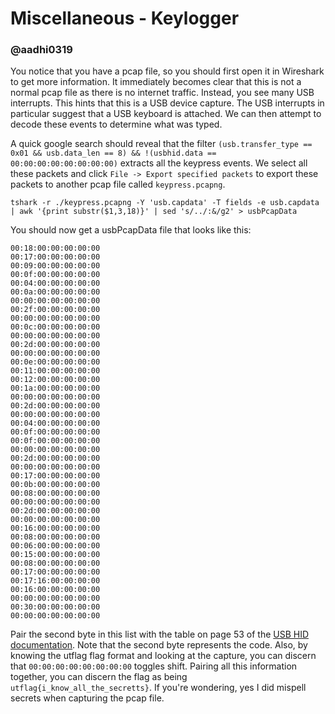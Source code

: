 # Miscellaneous - Keylogger
### @aadhi0319

You notice that you have a pcap file, so you should first open it in Wireshark to get more information. It immediately becomes clear that this is not a normal pcap file as there is no internet traffic. Instead, you see many USB interrupts. This hints that this is a USB device capture. The USB interrupts in particular suggest that a USB keyboard is attached. We can then attempt to decode these events to determine what was typed.

A quick google search should reveal that the filter `(usb.transfer_type == 0x01 && usb.data_len == 8) && !(usbhid.data == 00:00:00:00:00:00:00:00)` extracts all the keypress events. We select all these packets and click `File -> Export specified packets` to export these packets to another pcap file called `keypress.pcapng`.

`tshark -r ./keypress.pcapng -Y 'usb.capdata' -T fields -e usb.capdata | awk '{print substr($1,3,18)}' | sed 's/../:&/g2' > usbPcapData`

You should now get a usbPcapData file that looks like this:
```
00:18:00:00:00:00:00
00:17:00:00:00:00:00
00:09:00:00:00:00:00
00:0f:00:00:00:00:00
00:04:00:00:00:00:00
00:0a:00:00:00:00:00
00:00:00:00:00:00:00
00:2f:00:00:00:00:00
00:00:00:00:00:00:00
00:0c:00:00:00:00:00
00:00:00:00:00:00:00
00:2d:00:00:00:00:00
00:00:00:00:00:00:00
00:0e:00:00:00:00:00
00:11:00:00:00:00:00
00:12:00:00:00:00:00
00:1a:00:00:00:00:00
00:00:00:00:00:00:00
00:2d:00:00:00:00:00
00:00:00:00:00:00:00
00:04:00:00:00:00:00
00:0f:00:00:00:00:00
00:0f:00:00:00:00:00
00:00:00:00:00:00:00
00:2d:00:00:00:00:00
00:00:00:00:00:00:00
00:17:00:00:00:00:00
00:0b:00:00:00:00:00
00:08:00:00:00:00:00
00:00:00:00:00:00:00
00:2d:00:00:00:00:00
00:00:00:00:00:00:00
00:16:00:00:00:00:00
00:08:00:00:00:00:00
00:06:00:00:00:00:00
00:15:00:00:00:00:00
00:08:00:00:00:00:00
00:17:00:00:00:00:00
00:17:16:00:00:00:00
00:16:00:00:00:00:00
00:00:00:00:00:00:00
00:30:00:00:00:00:00
00:00:00:00:00:00:00
```

Pair the second byte in this list with the table on page 53 of the [USB HID documentation](https://usb.org/sites/default/files/documents/hut1_12v2.pdf). Note that the second byte represents the code. Also, by knowing the utflag flag format and looking at the capture, you can discern that `00:00:00:00:00:00:00:00` toggles shift. Pairing all this information together, you can discern the flag as being `utflag{i_know_all_the_secretts}`. If you're wondering, yes I did mispell secrets when capturing the pcap file.
